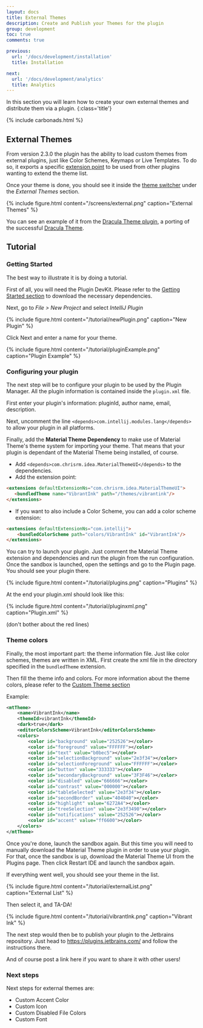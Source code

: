 ```yaml
---
layout: docs
title: External Themes
description: Create and Publish your Themes for the plugin
group: development
toc: true
comments: true

previous:
  url: '/docs/development/installation'
  title: Installation

next:
  url: '/docs/development/analytics'
  title: Analytics
---
```


In this section you will learn how to create your own external themes and distribute them via a plugin.
{:class='title'}

{% include carbonads.html %}

## External Themes

From version 2.3.0 the plugin has the ability to load custom themes from external plugins, just like Color Schemes, Keymaps or Live Templates. To do so, it exports a specific [extension point](https://www.jetbrains.org/intellij/sdk/docs/basics/plugin_structure/plugin_extensions_and_extension_points.html) to be used from other plugins wanting to extend the theme list.

Once your theme is done, you should see it inside the [theme switcher]({{site.baseurl}}/docs/configuration/settings#theme-switcher) under the _External Themes_ section.

{% include figure.html content="/screens/external.png" caption="External Themes" %}

You can see an example of it from the [Dracula Theme plugin](https://plugins.jetbrains.com/plugin/10762-dracula-theme), a porting of the successful [Dracula Theme](https://draculatheme.com/).

## Tutorial

### Getting Started

The best way to illustrate it is by doing a tutorial.

First of all, you will need the Plugin DevKit. Please refer to the [Getting Started section]({{site.baseurl}}/docs/development/installation#getting-started) to download the necessary dependencies.

Next, go to _File > New Project_ and select _IntelliJ Plugin_

{% include figure.html content="/tutorial/newPlugin.png" caption="New Plugin" %}

Click Next and enter a name for your theme.

{% include figure.html content="/tutorial/pluginExample.png" caption="Plugin Example" %}

### Configuring your plugin

The next step will be to configure your plugin to be used by the Plugin Manager. All the plugin information is contained inside the `plugin.xml` file.

First enter your plugin's information: pluginId, author name, email, description.

Next, uncomment the line `<depends>com.intellij.modules.lang</depends>` to allow your plugin in all platforms.

Finally, add the **Material Theme Dependency** to make use of Material Theme's theme system for importing your theme. That means that your plugin is dependant of the Material Theme being installed, of course.

- Add `<depends>com.chrisrm.idea.MaterialThemeUI</depends>` to the dependencies.
- Add the extension point:

```html
<extensions defaultExtensionNs="com.chrisrm.idea.MaterialThemeUI">
   <bundledTheme name="VibrantInk" path="/themes/vibrantink"/>
</extensions>
```

- If you want to also include a Color Scheme, you can add a color scheme extension:

```html
<extensions defaultExtensionNs="com.intellij">
    <bundledColorScheme path="colors/VibrantInk" id="VibrantInk"/>
</extensions>
```

You can try to launch your plugin. Just comment the Material Theme extension and dependencies and run the plugin from the run configuration. Once the sandbox is launched, open the settings and go to the Plugin page. You should see your plugin there.

{% include figure.html content="/tutorial/plugins.png" caption="Plugins" %}

At the end your plugin.xml should look like this:

{% include figure.html content="/tutorial/pluginxml.png" caption="Plugin.xml" %}

(don't bother about the red lines)

### Theme colors

Finally, the most important part: the theme information file. Just like color schemes, themes are written in XML. First create the xml file in the directory specified in the `bundledTheme` extension.

Then fill the theme info and colors. For more information about the theme colors, please refer to the [Custom Theme section]({{site.baseurl}}/docs/configuration/custom-themes)

Example:

```xml
<mtTheme>
    <name>VibrantInk</name>
    <themeId>vibrantInk</themeId>
    <dark>true</dark>
    <editorColorsScheme>VibrantInk</editorColorsScheme>
    <colors>
        <color id="background" value="252526"></color>
        <color id="foreground" value="FFFFFF"></color>
        <color id="text" value="b0bec5"></color>
        <color id="selectionBackground" value="2e3f34"></color>
        <color id="selectionForeground" value="FFFFFF"></color>
        <color id="button" value="333333"></color>
        <color id="secondaryBackground" value="3F3F46"></color>
        <color id="disabled" value="666666"></color>
        <color id="contrast" value="000000"></color>
        <color id="tableSelected" value="2e3f34"></color>
        <color id="secondBorder" value="404040"></color>
        <color id="highlight" value="6272A4"></color>
        <color id="treeSelection" value="2e3f3490"></color>
        <color id="notifications" value="252526"></color>
        <color id="accent" value="ff6600"></color>
    </colors>
</mtTheme>
```

Once you're done, launch the sandbox again. But this time you will need to manually download the Material Theme plugin in order to use your plugin. For that, once the sandbox is up, download the Material Theme UI from the Plugins page. Then click Restart IDE and launch the sandbox again.

If everything went well, you should see your theme in the list.

{% include figure.html content="/tutorial/externalList.png" caption="External List" %}

Then select it, and TA-DA!

{% include figure.html content="/tutorial/vibrantInk.png" caption="Vibrant Ink" %}

The next step would then be to publish your plugin to the Jetbrains repository. Just head to https://plugins.jetbrains.com/ and follow the instructions there.

And of course post a link here if you want to share it with other users!

### Next steps

Next steps for external themes are:
- Custom Accent Color
- Custom Icon
- Custom Disabled File Colors
- Custom Font
